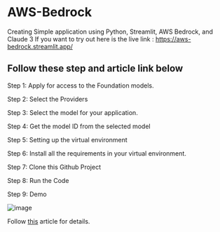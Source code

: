 # AWS-Bedrock
Creating Simple application using Python, Streamlit, AWS Bedrock, and Claude 3
If you want to try out here is the live link : https://aws-bedrock.streamlit.app/

## Follow these step and article link below
Step 1: Apply for access to the Foundation models.

Step 2: Select the Providers

Step 3: Select the model for your application.

Step 4: Get the model ID from the selected model

Step 5: Setting up the virtual environment

Step 6: Install all the requirements in your virtual environment.

Step 7: Clone this Github Project

Step 8: Run the Code

Step 9: Demo

![image](https://github.com/user-attachments/assets/92650d56-876b-4b72-9cf1-0d9c13e9e9c3)

Follow [this](https://saugatbhattarai.com.np/how-to-build-the-simple-chatapp-using-amazon-bedrock-langchain-and-streamlit/) article for details.



